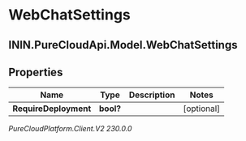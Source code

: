 # WebChatSettings

## ININ.PureCloudApi.Model.WebChatSettings

## Properties

|Name | Type | Description | Notes|
|------------ | ------------- | ------------- | -------------|
| **RequireDeployment** | **bool?** |  | [optional] |



_PureCloudPlatform.Client.V2 230.0.0_
